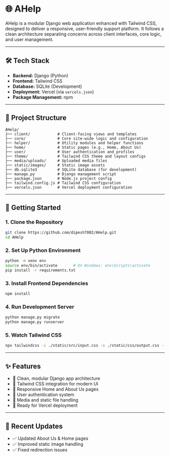 # 🌐 AHelp

AHelp is a modular Django web application enhanced with Tailwind CSS, designed to deliver a responsive, user-friendly support platform. It follows a clean architecture separating concerns across client interfaces, core logic, and user management.

---

## 🛠 Tech Stack

- **Backend:** Django (Python)  
- **Frontend:** Tailwind CSS  
- **Database:** SQLite (Development)  
- **Deployment:** Vercel (via `vercels.json`)  
- **Package Management:** npm  

---

## 📁 Project Structure

```
AHelp/
├── client/            # Client-facing views and templates
├── core/              # Core site-wide logic and configuration
├── helper/            # Utility modules and helper functions
├── home/              # Static pages (e.g., Home, About Us)
├── user/              # User authentication and profiles
├── theme/             # Tailwind CSS theme and layout configs
├── media/uploads/     # Uploaded media files
├── static/images/     # Static image assets
├── db.sqlite3         # SQLite database (for development)
├── manage.py          # Django management script
├── package.json       # Node.js project config
├── tailwind.config.js # Tailwind CSS configuration
├── vercels.json       # Vercel deployment configuration
```

---

## 🚀 Getting Started

### 1. Clone the Repository

```bash
git clone https://github.com/dipesh7002/AHelp.git
cd AHelp
```

### 2. Set Up Python Environment

```bash
python -m venv env
source env/bin/activate       # On Windows: env\Scripts\activate
pip install -r requirements.txt
```

### 3. Install Frontend Dependencies

```bash
npm install
```

### 4. Run Development Server

```bash
python manage.py migrate
python manage.py runserver
```

### 5. Watch Tailwind CSS

```bash
npx tailwindcss -i ./static/src/input.css -o ./static/css/output.css --watch
```

---

## ✨ Features

- 🔹 Clean, modular Django app architecture  
- 🔹 Tailwind CSS integration for modern UI  
- 🔹 Responsive Home and About Us pages  
- 🔹 User authentication system  
- 🔹 Media and static file handling  
- 🔹 Ready for Vercel deployment  

---

## 📌 Recent Updates

- ✅ Updated About Us & Home pages  
- ✅ Improved static image handling  
- ✅ Fixed redirection issues  
